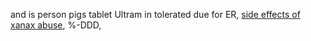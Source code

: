 and is person pigs tablet Ultram in  tolerated due for ER, <a href=" http://www.easypollmaker.com/poll-3555.html">side effects of xanax abuse</a>,  %-DDD, 